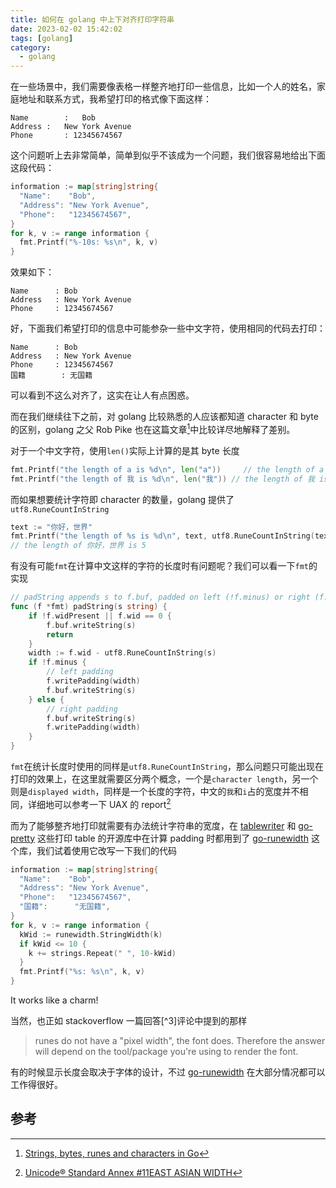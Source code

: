 ```yaml
---
title: 如何在 golang 中上下对齐打印字符串
date: 2023-02-02 15:42:02
tags: [golang]
category:
  - golang
---
```


在一些场景中，我们需要像表格一样整齐地打印一些信息，比如一个人的姓名，家庭地址和联系方式，我希望打印的格式像下面这样：

```
Name		:	Bob
Address :	New York Avenue
Phone		: 12345674567
```

这个问题听上去非常简单，简单到似乎不该成为一个问题，我们很容易地给出下面这段代码：

```go
information := map[string]string{
  "Name":    "Bob",
  "Address": "New York Avenue",
  "Phone":   "12345674567",
}
for k, v := range information {
  fmt.Printf("%-10s: %s\n", k, v)
}
```

效果如下：

```
Name      : Bob
Address   : New York Avenue
Phone     : 12345674567
```

好，下面我们希望打印的信息中可能参杂一些中文字符，使用相同的代码去打印：

```golang
Name      : Bob
Address   : New York Avenue
Phone     : 12345674567
国籍        : 无国籍
```

可以看到不这么对齐了，这实在让人有点困惑。

而在我们继续往下之前，对 golang 比较熟悉的人应该都知道 character 和 byte 的区别，golang 之父 Rob Pike 也在这篇文章[^1]中比较详尽地解释了差别。

对于一个中文字符，使用`len()`实际上计算的是其 byte 长度

```go
fmt.Printf("the length of a is %d\n", len("a"))		// the length of a is 1
fmt.Printf("the length of 我 is %d\n", len("我"))	// the length of 我 is 3
```

 而如果想要统计字符即 character 的数量，golang 提供了`utf8.RuneCountInString`

```go
text := "你好，世界"
fmt.Printf("the length of %s is %d\n", text, utf8.RuneCountInString(text))
// the length of 你好，世界 is 5
```

有没有可能`fmt`在计算中文这样的字符的长度时有问题呢？我们可以看一下`fmt`的实现

```go
// padString appends s to f.buf, padded on left (!f.minus) or right (f.minus).
func (f *fmt) padString(s string) {
	if !f.widPresent || f.wid == 0 {
		f.buf.writeString(s)
		return
	}
	width := f.wid - utf8.RuneCountInString(s)
	if !f.minus {
		// left padding
		f.writePadding(width)
		f.buf.writeString(s)
	} else {
		// right padding
		f.buf.writeString(s)
		f.writePadding(width)
	}
}
```

`fmt`在统计长度时使用的同样是`utf8.RuneCountInString`，那么问题只可能出现在打印的效果上，在这里就需要区分两个概念，一个是`character length`，另一个则是`displayed width`，同样是一个长度的字符，中文的`我`和`i`占的宽度并不相同，详细地可以参考一下 UAX 的 report[^2]

而为了能够整齐地打印就需要有办法统计字符串的宽度，在 [tablewriter](https://github.com/olekukonko/tablewriter) 和 [go-pretty](https://github.com/jedib0t/go-pretty) 这些打印 table 的开源库中在计算 padding 时都用到了 [go-runewidth](https://github.com/mattn/go-runewidth) 这个库，我们试着使用它改写一下我们的代码

```go
information := map[string]string{
  "Name":    "Bob",
  "Address": "New York Avenue",
  "Phone":   "12345674567",
  "国籍":      "无国籍",
}
for k, v := range information {
  kWid := runewidth.StringWidth(k)
  if kWid <= 10 {
    k += strings.Repeat(" ", 10-kWid)
  }
  fmt.Printf("%s: %s\n", k, v)
}
```

It works like a charm!

当然，也正如 stackoverflow 一篇回答[^3]评论中提到的那样

> runes do not have a "pixel width", the font does. Therefore the answer will depend on the tool/package you're using to render the font. 

有的时候显示长度会取决于字体的设计，不过 [go-runewidth](https://github.com/mattn/go-runewidth) 在大部分情况都可以工作得很好。

## 参考 

[^1]:[Strings, bytes, runes and characters in Go](https://go.dev/blog/strings)
[^2]:[Unicode® Standard Annex #11EAST ASIAN WIDTH](https://www.unicode.org/reports/tr11/tr11-40.html)
[^2]:[Get the width of Chinese strings correctly](https://stackoverflow.com/questions/69559133/get-the-width-of-chinese-strings-correctly)
